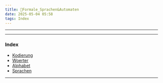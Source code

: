 ```yaml
---
title: 📂Formale_Sprachen&Automaten
date: 2025-05-04 05:58
tags: Index
--- 
```


---

---

### Index
- [Kodierung](kodierung)
- [Woerter](woerter)
- [Alphabet](alphabet)
- [Sprachen](sprachen)


---
